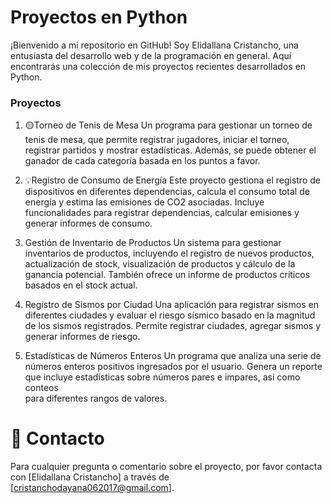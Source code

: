 # Proyectos en Python
  ¡Bienvenido a mi repositorio en GitHub! Soy Elidallana Cristancho, una entusiasta del desarrollo web y de la programación en general. Aquí encontrarás una colección de mis proyectos 
  recientes desarrollados en Python.

### Proyectos
  1. 🟡Torneo de Tenis de Mesa
  Un programa para gestionar un torneo de tenis de mesa, que permite registrar jugadores, iniciar el torneo, registrar partidos y mostrar estadísticas. Además, se puede obtener el 
  ganador de cada categoría basada en los puntos a favor.

  2. 💡Registro de Consumo de Energía
  Este proyecto gestiona el registro de dispositivos en diferentes dependencias, calcula el consumo total de energía y estima las emisiones de CO2 asociadas. Incluye funcionalidades para     registrar dependencias, calcular emisiones y generar informes de consumo.

  3. Gestión de Inventario de Productos
  Un sistema para gestionar inventarios de productos, incluyendo el registro de nuevos productos, actualización de stock, visualización de productos y cálculo de la ganancia potencial.       También ofrece un informe de productos críticos basados en el stock actual.

  4. Registro de Sismos por Ciudad
  Una aplicación para registrar sismos en diferentes ciudades y evaluar el riesgo sísmico basado en la magnitud de los sismos registrados. Permite registrar ciudades, agregar sismos y         generar informes de riesgo.

  5. Estadísticas de Números Enteros
  Un programa que analiza una serie de números enteros positivos ingresados por el usuario. Genera un reporte que incluye estadísticas sobre números pares e impares, así como conteos     
  para diferentes rangos de valores.

# 📱 Contacto
  Para cualquier pregunta o comentario sobre el proyecto, por favor contacta con [Elidallana Cristancho] a través de [cristanchodayana062017@gmail.com].
